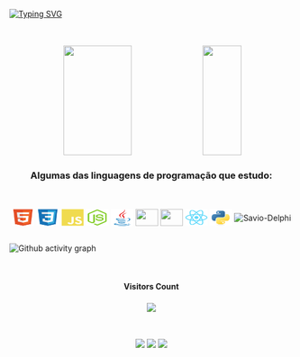 [![Typing SVG](https://readme-typing-svg.herokuapp.com/?color=00bfbf&size=35&center=true&vCenter=true&width=1000&lines=HELLO,+MY+NAME+is+Gabriel+Savio+Pereira;I'm+17+years+old;I+from+Brasil,+SC;Be+Welcome!+:%29)](https://git.io/typing-svg)

<br>
<br>

<div align="center">  
  <img width="49%" height="195px" src="https://github-readme-stats.vercel.app/api?username=GabrielSavioPereira&show_icons=true&count_private=true&hide_border=true&title_color=00bfbf&icon_color=00bfbf&text_color=c9d1d9&bg_color=0d1117"/> 
  <img width="37%" height="195px" src="https://github-readme-stats.vercel.app/api/top-langs/?username=GabrielSavioPereira&layout=compact&hide_border=true&title_color=00bfbf&text_color=00bfbf&bg_color=0d1117"/>
</div>

<h3 align="center">Algumas das linguagens de programação que estudo:</h3>
<br>
<div align="center" style="display: inline_block"><br>
  <img align="center" alt="Savio-HTML" height="30" width="40" src="https://raw.githubusercontent.com/devicons/devicon/master/icons/html5/html5-original.svg">
  <img align="center" alt="Savio-CSS" height="30" width="40" src="https://raw.githubusercontent.com/devicons/devicon/master/icons/css3/css3-original.svg">
  <img align="center" alt="Savio-Js" height="30" width="40" src="https://raw.githubusercontent.com/devicons/devicon/master/icons/javascript/javascript-plain.svg">
  <img align="center" alt="Bernardo-NodeJs" height="30" width="40" src="https://raw.githubusercontent.com/devicons/devicon/master/icons/nodejs/nodejs-original.svg">
  <img align="center" alt="Bernardo-Java" height="30" width="40" src="https://raw.githubusercontent.com/devicons/devicon/master/icons/java/java-original.svg">
  <img align="center" height="30" width="40" src="https://cdn.jsdelivr.net/gh/devicons/devicon/icons/figma/figma-original.svg" />
   <img align="center"  height="30" width="40" src="https://cdn.jsdelivr.net/gh/devicons/devicon/icons/mysql/mysql-original.svg" />
  <img align="center" alt="Savio-React" height="30" width="40" src="https://raw.githubusercontent.com/devicons/devicon/master/icons/react/react-original.svg">
  <img align="center" alt="Savio-Python" height="30" width="40" src="https://raw.githubusercontent.com/devicons/devicon/master/icons/python/python-original.svg">
  <img align= "center" alt= "Savio-Delphi" height="30" width= "150" src= "https://img.shields.io/badge/Delphi_RAD_Studio-B22222?style=for-the-badge&logo=delphi&logoColor=white">

</div>
<br>

<div>

![Github activity graph](https://github-readme-activity-graph.cyclic.app/graph?username=GabrielSavioPereira&theme=gotham)

<br>
  <h4 align = "center"> Visitors Count</h4>

<p align="center"><img align="center" src="https://profile-counter.glitch.me/{GabrielSavioPereira}/count.svg" /></p> 
  </div>
<br>
<br>



<div align="center"> 
  <a align="center" href="https://instagram.com/gabriel.savio_" target="_blank"><img src="https://img.shields.io/badge/-Instagram-%23E4405F?style=for-the-badge&logo=instagram&logoColor=white" target="_blank"></a>
  <a align="center" href = "mailto:gabrielsavio2201@gmai.com"><img src="https://img.shields.io/badge/-Gmail-%23333?style=for-the-badge&logo=gmail&logoColor=white" target="_blank"></a>
  <a align="center" href="https://www.linkedin.com/in/gabriel-savio-a42b6724b" target="_blank"><img src="https://img.shields.io/badge/-LinkedIn-%230077B5?style=for-the-badge&logo=linkedin&logoColor=white" target="_blank"></a> 
  
</div>
